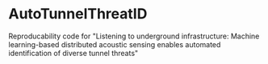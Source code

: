 # AutoTunnelThreatID
Reproducability code for "Listening to underground infrastructure: Machine learning-based distributed acoustic sensing enables automated identification of diverse tunnel threats"

